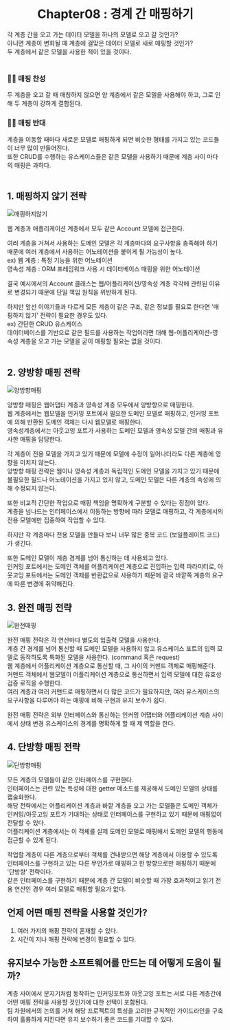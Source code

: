 <div align="center">
  <h1>Chapter08 : 경계 간 매핑하기</h1>
</div>

각 계층 간을 오고 가는 데이터 모델을 하나의 모델로 오고 갈 것인가?<br>
아니면 계층이 변화될 때 계층에 걸맞은 데이터 모델로 새로 매핑할 것인가?<br>
두 계층에서 같은 모델을 사용한 적이 있을 것이다.
<br></br>


### 🙋‍♀️ 매핑 찬성
두 계층을 오고 갈 때 매칭하지 않으면 양 계층에서 같은 모델을 사용해야 하고, 그로 인해 두 계층이 강하게 결합된다.

### 🙋‍♂️ 매핑 반대
계층을 이동할 때마다 새로운 모델로 매핑하게 되면 비슷한 형태를 가지고 있는 코드들이 너무 많이 만들어진다.<br>
또한 CRUD를 수행하는 유스케이스들은 같은 모델을 사용하기 때문에 계층 사이 마다의 매핑은 과하다.
<br></br>

## 1. 매핑하지 않기 전략

![매핑하지않기](https://user-images.githubusercontent.com/26564996/169595756-d592c175-10d3-42c3-822a-5f5f6291b931.jpg)

웹 계층과 애플리케이션 계층에서 모두 같은 Account 모델에 접근한다.<br>

여러 계층을 거쳐서 사용하는 도메인 모델은 각 계층마다의 요구사항을 충족해야 하기 때문에 여러 계층에서 사용하는 어노테이션을 붙이게 될 가능성이 높다.<br>
ex) 웹 계층 : 특정 기능을 위한 어노테이션<br>
영속성 계층 : ORM 프레임워크 사용 시 데이터베이스 매핑을 위한 어노테이션<br>

결국 예시에서의 Account 클래스는 웹/어플리케이션/영속성 계층 각각에 관련된 이유로 변경되기 때문에 단일 책임 원칙을 위반하게 된다.<br>

하지만 앞선 이야기들과 다르게 모든 계층이 같은 구조, 같은 정보를 필요로 한다면 '매핑하지 않기' 전략이 필요한 경우도 있다.<br>
ex) 간단한 CRUD 유스케이스<br>
데이터베이스를 기반으로 같은 필드를 사용하는 작업이라면 대해 웹-어플리케이션-영속성 계층을 오고 가는 모델을 굳이 매핑할 필요는 없을 것이다.<br></br>


## 2. 양방향 매핑 전략

![양방향매핑](https://user-images.githubusercontent.com/26564996/169595762-016abd60-654a-403f-bd73-a701259916d4.jpg)

양방향 매핑은 웹어댑터 계층과 영속성 계층 모두에서 양방향으로 매핑한다.<br>
웹 계층에서는 웹모델을 인커밍 포트에서 필요한 도메인 모델로 매핑하고, 인커밍 포트에 의해 반환된 도메인 객체는 다시 웹모델로 매핑한다.<br>
영속성계층에서는 아웃고잉 포트가 사용하는 도메인 모델과 영속성 모델 간의 매핑과 유사한 매핑을 담당한다.<br>

각 계층이 전용 모델을 가지고 있기 때문에 모델에 수정이 일어나더라도 다른 계층에 영향을 미치지 않는다.<br>
양방향 매핑 전략은 웹이나 영속성 계층과 독립적인 도메인 모델을 가지고 있기 때문에 불필요한 필드나 어노테이션을 가지고 있지 않고, 도메인 모델은 다른 계층의 속성에 의해 수정되지 않는다.<br>

또한 비교적 간단한 작업으로 매핑 책임을 명확하게 구분할 수 있다는 장점이 있다.<br>
계층을 넘나드는 인터페이스에서 이동하는 방향에 따라 모델로 매핑하고, 각 계층에서의 전용 모델에만 집중하여 작업할 수 있다.<br>

하지만 각 계층마다 전용 모델을 만들다 보니 너무 많은 중복 코드 (보일플레이트 코드)가 생긴다.<br>

또한 도메인 모델이 계층 경계를 넘어 통신하는 데 사용되고 있다.<br>
인커밍 포트에서는 도메인 객체를 어플리케이션 계층으로 진입하는 입력 파라미터로, 아웃고잉 포트에서는 도메인 객체를 반환값으로 사용하기 때문에 결국 바깥쪽 계층의 요구에 따른 변경에 취약해진다.<br>

## 3. 완전 매핑 전략

![완전매핑](https://user-images.githubusercontent.com/26564996/169595765-96ed718d-701a-4aab-b506-9ae37338600b.jpg)

완전 매핑 전략은 각 연산마다 별도의 입출력 모델을 사용한다.<br>
계층 간 경계를 넘어 통신할 때 도메인 모델을 사용하지 않고 유스케이스 포트의 입력 모델로 동작하도록 특화된 모델을 사용한다. (command 혹은 request)<br>
웹 계층에서 어플리케이션 계층으로 통신할 때, 그 사이의 커맨드 객체로 매핑해준다.<br>
커맨드 객체에서 웹모델이 어플리케이션 계층으로 통신하면서 입력 모델에 대한 유효성 검증 로직을 수행한다.<br>
여러 계층과 여러 커맨드로 매핑하면서 더 많은 코드가 필요하지만, 여러 유스케이스의 요구사항을 다루어야 하는 매핑에 비해 구현과 유지 보수가 쉽다.<br>

완전 매핑 전략은 외부 인터페이스와 통신하는 인커밍 어댑터와 어플리케이션 계층 사이에서 상태 변경 유스케이스의 경계를 명확하게 할 때 제 역할을 한다.

## 4. 단방향 매핑 전략

![단방향매핑](https://user-images.githubusercontent.com/26564996/169595740-012069d9-acfa-4944-923c-b3371a86cecc.jpg)

모든 계층의 모델들이 같은 인터페이스를 구현한다.<br>
인터페이스는 관련 있는 특성에 대한 getter 메소드를 제공해서 도메인 모델의 상태를 캡술화한다.<br>
해당 전략에서는 어플리케이션 계층과 바깥 계층을 오고 가는 모델들은 도메인 객체가 인커밍/아웃고잉 포트가 기대하는 상태로 인터페이스를 구현하고 있기 때문에 매핑없이 전달할 수 있다.<br>
어플리케이션 계층에서는 이 객체를 실제 도메인 모델로 매핑해서 도메인 모델의 행동에 접근할 수 있게 된다.<br>

작업할 계층이 다른 계층으로부터 객체를 건내받으면 해당 계층에서 이용할 수 있도록 인터페이스를 구현하고 있는 다른 무언가로 매핑하고 한 방향으로만 매핑하기 때문에 '단방향' 전략이다.<br>
같은 인터페이스를 구현하기 때문에 계층 간 모델이 비슷할 때 가장 효과적이고 읽기 전용 연산인 경우 여러 모델로 매핑할 필요가 없다.<br>

## 언제 어떤 매핑 전략을 사용할 것인가?

1. 여러 가지의 매핑 전략이 혼재할 수 있다.
2. 시간이 지나 매핑 전략에 변경이 필요할 수 있다.

## 유지보수 가능한 소프트웨어를 만드는 데 어떻게 도움이 될까?

계층 사이에서 문지기처럼 동작하는 인커밍포트와 아웃고잉 포트는 서로 다른 계층간에 어떤 매핑 전략을 사용할 것인가에 대한 선택이 포함된다.<br>
팀 차원에서의 논의를 거쳐 해당 프로젝트의 특성을 고려한 규칙적인 가이드라인을 구축하여 훌륭하게 지킨다면 유지 보수하기 좋은 코드를 기대할 수 있다.
